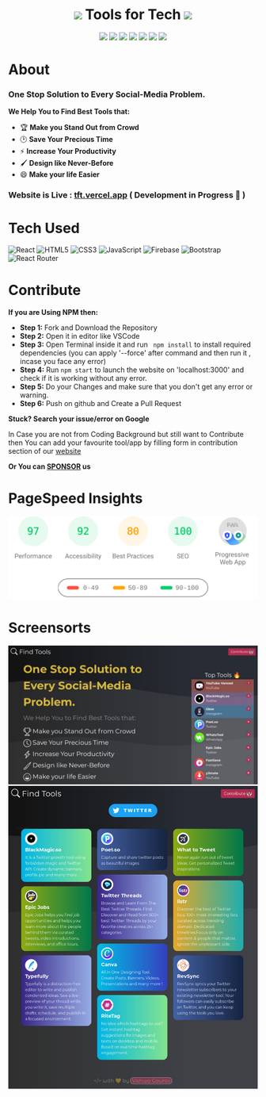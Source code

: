 <div align="center">
 <h1> <img src="https://tft.vercel.app/logo192.png" width="22px"> Tools for Tech <img src="https://tft.vercel.app/logo192.png" width="22px"></h1>
 <img src="https://img.shields.io/github/package-json/v/VishwaGauravIn/tools-for-tech?color=g&label=Tools%20for%20Tech&style=plastic">
 <a href="https://paypal.me/vishwagauravin"><img src="https://img.shields.io/badge/sponsor-30363D?style=plastic&logo=GitHub-Sponsors&logoColor=#EA4AAA"></img></a>
 <img src="https://img.shields.io/npm/v/npm?style=plastic">
 <img src="https://img.shields.io/w3c-validation/default?targetUrl=https%3A%2F%2Ftft.vercel.app&style=plastic">
 <img src="https://img.shields.io/website?style=plastic&url=https%3A%2F%2Ftft.vercel.app"> 
 <img src="https://img.shields.io/github/deployments/VishwaGauravIn/tools-for-tech/production?label=Deployment&style=plastic">
 <img src="https://img.shields.io/github/languages/code-size/VishwaGauravIn/tools-for-tech?logo=github&style=plastic">
 <!-- <img src="https://img.shields.io/github/sponsors/VishwaGauravIn?style=plastic"> -->
</div>

# About
<h3>One Stop Solution to Every Social-Media Problem.</h3>

**We Help You to Find Best Tools that:**
- 🏆 **Make you Stand Out from Crowd**
- 🕑 **Save Your Precious Time**
- ⚡ **Increase Your Productivity**
- 🖌️ **Design like Never-Before**
- 😄 **Make your life Easier**

### Website is Live : [tft.vercel.app](https://tft.vercel.app) ( Development in Progress 🚧 )

# Tech Used
![React](https://img.shields.io/badge/react-%2320232a.svg?style=for-the-badge&logo=react&logoColor=%2361DAFB)
![HTML5](https://img.shields.io/badge/html5-%23E34F26.svg?style=for-the-badge&logo=html5&logoColor=white)
![CSS3](https://img.shields.io/badge/css3-%231572B6.svg?style=for-the-badge&logo=css3&logoColor=white)
![JavaScript](https://img.shields.io/badge/javascript-%23323330.svg?style=for-the-badge&logo=javascript&logoColor=%23F7DF1E)
![Firebase](https://img.shields.io/badge/firebase-%23039BE5.svg?style=for-the-badge&logo=firebase)
![Bootstrap](https://img.shields.io/badge/bootstrap-%23563D7C.svg?style=for-the-badge&logo=bootstrap&logoColor=white)
![React Router](https://img.shields.io/badge/React_Router-CA4245?style=for-the-badge&logo=react-router&logoColor=white)

# Contribute 
**If you are Using NPM then:**
- **Step 1:** Fork and Download the Repository
- **Step 2:** Open it in editor like VSCode
- **Step 3:** Open Terminal inside it and run ``` npm install``` to install required dependencies (you can apply '--force' after command and then run it , incase you face any error)
- **Step 4:** Run ```npm start``` to launch the website on 'localhost:3000' and check if it is working without any error.
- **Step 5:** Do your Changes and make sure that you don't get any error or warning.
- **Step 6:** Push on github and Create a Pull Request 

**Stuck? Search your issue/error on Google** 

In Case you are not from Coding Background but still want to Contribute then You can add your favourite tool/app by filling form in contribution section of our [website](https://tft.vercel.app)

**Or You can [SPONSOR](https://paypal.me/vishwagauravin) us**

# PageSpeed Insights
<img src="https://raw.githubusercontent.com/VishwaGauravIn/Images/a5da6208166c870804fcb45f536b4d26ee22a756/tft-pagespeed.svg">

# Screensorts
   <img src="https://raw.githubusercontent.com/VishwaGauravIn/Images/main/Tools%20for%20Tech.jpeg">
   <img src="https://github.com/VishwaGauravIn/Images/blob/main/tft-vercel-app-1024xFULLdesktop-547b93.jpg?raw=true" >
